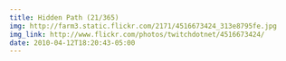 ```yaml
---
title: Hidden Path (21/365) 
img: http://farm3.static.flickr.com/2171/4516673424_313e8795fe.jpg 
img_link: http://www.flickr.com/photos/twitchdotnet/4516673424/ 
date: 2010-04-12T18:20:43-05:00 
---
```

